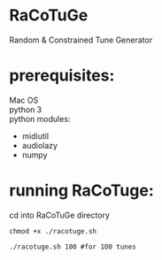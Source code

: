 # RaCoTuGe
Random & Constrained Tune Generator      

# prerequisites:
Mac OS      
python 3      
python modules:      
+ midiutil      
+ audiolazy      
+ numpy      

# running RaCoTuge:
cd into RaCoTuGe directory      
```
chmod +x ./racotuge.sh      
```
```
./racotuge.sh 100 #for 100 tunes      
```
